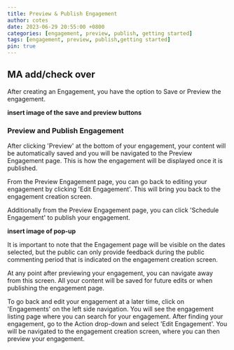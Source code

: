 ```yaml
---
title: Preview & Publish Engagement
author: cotes
date: 2023-06-29 20:55:00 +0800
categories: [engagement, preview, publish, getting started]
tags: [engagement, preview, publish,getting started]
pin: true
---
```


## MA add/check over

After creating an Engagement, you have the option to Save or Preview the engagement. 

**insert image of the save and preview buttons**

### Preview and Publish Engagement  

After clicking 'Preview' at the bottom of your engagement, your content will be automatically saved and you will be navigated to the Preview Engagement page. This is how the engagement will be displayed once it is published.  

From the Preview Engagement page, you can go back to editing your engagement by clicking 'Edit Engagement'. This will bring you back to the engagement creation screen.  

Additionally from the Preview Engagement page, you can click 'Schedule Engagement' to publish your engagement.

**insert image of pop-up**

It is important to note that the Engagement page will be visible on the dates selected, but the public can only provide feedback during the public commenting period that is indicated on the engagement creation screen.

At any point after previewing your engagement, you can navigate away from this screen. All your content will be saved for future edits or when publishing the engagement page.  

To go back and edit your engagement at a later time, click on 'Engagements' on the left side navigation. You will see the engagement listing page where you can search for your engagement. After finding your engagement, go to the Action drop-down and select 'Edit Engagement'. You will be navigated to the engagement creation screen, where you can then preview your engagement.

